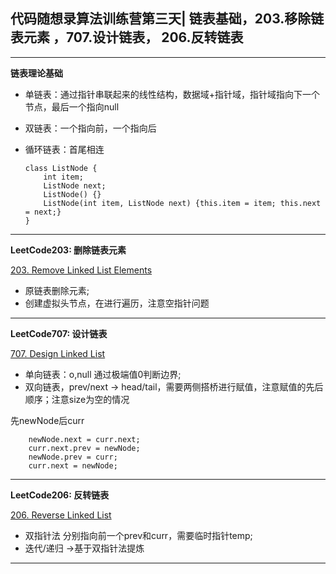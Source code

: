 ## **代码随想录算法训练营第三天| 链表基础，203.移除链表元素 ，707.设计链表， 206.反转链表**
<hr/>


**链表理论基础**
- 单链表：通过指针串联起来的线性结构，数据域+指针域，指针域指向下一个节点，最后一个指向null
- 双链表：一个指向前，一个指向后
- 循环链表：首尾相连

      class ListNode {
          int item;
          ListNode next;
          ListNode() {}
          ListNode(int item, ListNode next) {this.item = item; this.next = next;}
      }
<hr/>

**LeetCode203: 删除链表元素**

[203. Remove Linked List Elements](https://leetcode.cn/problems/remove-linked-list-elements/description/)

- 原链表删除元素;
- 创建虚拟头节点，在进行遍历，注意空指针问题 

<hr/>

**LeetCode707: 设计链表**

[707. Design Linked List](https://leetcode.cn/problems/design-linked-list/)

- 单向链表：o,null  通过极端值0判断边界;
- 双向链表，prev/next -> head/tail，需要两侧搭桥进行赋值，注意赋值的先后顺序；注意size为空的情况

先newNode后curr

        newNode.next = curr.next;
        curr.next.prev = newNode;
        newNode.prev = curr;
        curr.next = newNode;

<hr/>

**LeetCode206: 反转链表**

[206. Reverse Linked List](https://leetcode.cn/problems/reverse-linked-list/)

- 双指针法 分别指向前一个prev和curr，需要临时指针temp;
- 迭代/递归 ->基于双指针法提炼 

<hr/>

